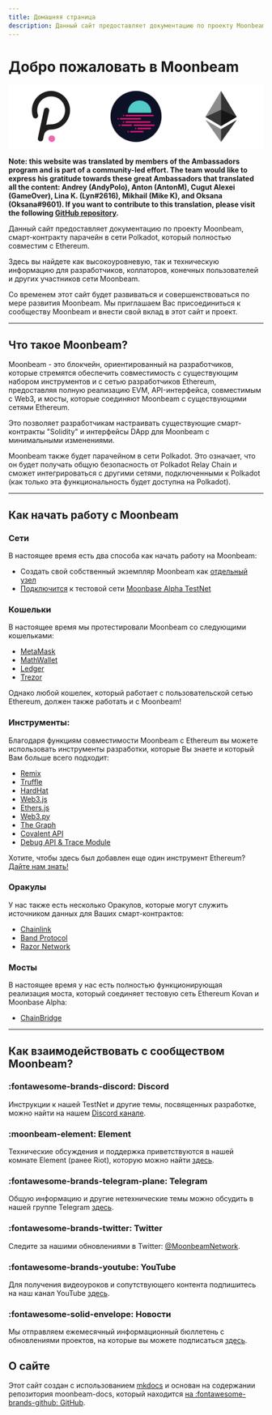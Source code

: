 ```yaml
---
title: Домашняя страница
description: Данный сайт предоставляет документацию по проекту Moonbeam, смарт-контракту парачейн в сети Polkadot, который полностью совместим с Ethereum.
---
```


# Добро пожаловать в Moonbeam

![Main Page Banner](/images/main-banner.png)

**Note: this website was translated by members of the Ambassadors program and is part of a community-led effort. The team would like to express his gratitude towards these great Ambassadors that translated all the content: Andrey (AndyPolo), Anton (AntonM), Cugut Alexei (GameOver), Lina K. (Lyn#2616), Mikhail (Mike K), and Oksana (Oksana#9601). If you want to contribute to this translation, please visit the following [GitHub repository](https://github.com/PureStake/moonbeam-docs-ru).**

Данный сайт предоставляет документацию по проекту Moonbeam, смарт-контракту парачейн в сети Polkadot, который полностью совместим с Ethereum. 

Здесь вы найдете как высокоуровневую, так и техническую информацию для разработчиков, коллаторов, конечных пользователей и других участников сети Moonbeam.

Со временем этот сайт будет развиваться и совершенствоваться по мере развития Moonbeam. Мы приглашаем Вас присоединиться к сообществу Moonbeam и внести свой вклад в этот сайт и проект.


---

## Что такое Moonbeam? 

Moonbeam - это блокчейн, ориентированный на разработчиков, которые стремятся обеспечить совместимость с существующим набором инструментов и с сетью разработчиков Ethereum, предоставляя полную реализацию EVM, API-интерфейса, совместимым с Web3, и мосты, которые соединяют Moonbeam с существующими сетями Ethereum.

Это позволяет разработчикам настраивать существующие смарт-контракты "Solidity" и интерфейсы DApp для Moonbeam с минимальными изменениями.

Moonbeam также будет парачейном в сети Polkadot. Это означает, что он будет получать общую безопасность от Polkadot Relay Chain  и сможет интегрироваться с другими сетями, подключенными к Polkadot (как только эта функциональность будет доступна на Polkadot).


---

## Как начать работу с Moonbeam

### Сети

В настоящее время есть два способа как начать работу на  Moonbeam: 

 - Создать свой собственный экземпляр Moonbeam как [отдельный узел](/getting-started/local-node/setting-up-a-node/)
 - [Подключится](/getting-started/moonbase/connect/) к тестовой сети [Moonbase Alpha TestNet](/networks/moonbase/)

### Кошельки

В настоящее время мы протестировали Moonbeam со следующими кошельками:

 - [MetaMask](/integrations/wallets/metamask/)
 - [MathWallet](/integrations/wallets/mathwallet/)
 - [Ledger](/integrations/wallets/ledger/)
 - [Trezor](/integrations/wallets/trezor/)

Однако любой кошелек, который работает с пользовательской сетью Ethereum, должен также работать и с Moonbeam!

### Инструменты:

Благодаря функциям совместимости Moonbeam с Ethereum вы можете использовать инструменты разработки, которые Вы знаете и который Вам больше всего подходит:

 - [Remix](/integrations/remix/)
 - [Truffle](/integrations/trufflebox/)
 - [HardHat](/integrations/hardhat/)
 - [Web3.js](/integrations/ethlibraries/web3js/)
 - [Ethers.js](/integrations/ethlibraries/etherjs/)
 - [Web3.py](/integrations/ethlibraries/web3py/)
 - [The Graph](/integrations/indexers/thegraph/)
 - [Covalent API](/integrations/indexers/covalent/)
 - [Debug API & Trace Module](/integrations/debug-trace/)

 Хотите, чтобы здесь был добавлен еще один инструмент Ethereum? [Дайте нам знать!](https://discord.gg/PfpUATX)

### Оракулы

 У нас также есть несколько Оракулов, которые могут служить источником данных для Ваших смарт-контрактов:

 - [Chainlink](/integrations/oracles/chainlink/)
 - [Band Protocol](/integrations/oracles/band-protocol/)
 - [Razor Network](/integrations/oracles/razor-network/)

### Мосты

В настоящее время у нас есть полностью функционирующая реализация моста, который соединяет тестовую сеть Ethereum Kovan и Moonbase Alpha:

 - [ChainBridge](/integrations/bridges/ethereum/chainbridge/)

---

## Как взаимодействовать с сообществом Moonbeam? 

### :fontawesome-brands-discord:  Discord  
Инструкции к нашей TestNet и другие темы, посвященных разработке, можно найти на нашем [Discord канале](https://discord.gg/PfpUATX).

### :moonbeam-element:  Element  
Технические обсуждения и поддержка приветствуются в нашей комнате Element (ранее Riot), которую можно найти [здесь](https://app.element.io/#/room/#moonbeam:matrix.org).

### :fontawesome-brands-telegram-plane:  Telegram  
Общую информацию и другие нетехнические темы можно обсудить в нашей группе Telegram [здесь](https://t.me/Moonbeam_Official).

### :fontawesome-brands-twitter:  Twitter  
Следите за нашими обновлениями в Twitter: [@MoonbeamNetwork](https://twitter.com/MoonbeamNetwork).

### :fontawesome-brands-youtube:  YouTube  
Для получения видеоуроков и сопутствующего контента подпишитесь на наш канал YouTube [здесь](https://www.youtube.com/c/MoonbeamNetwork).

### :fontawesome-solid-envelope:  Новости  
Мы отправляем ежемесячный информационный бюллетень с обновлениями проектов, на которые вы можете подписаться [здесь](https://moonbeam.network/newsletter/).

## О сайте 
Этот сайт создан с использованием [mkdocs](https://www.mkdocs.org/) и основан на содержании репозитория moonbeam-docs, который находится [на :fontawesome-brands-github: GitHub](https://github.com/PureStake/moonbeam-docs).
